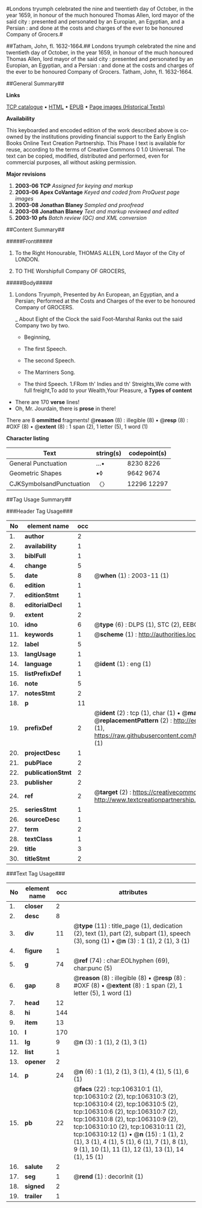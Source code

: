 #Londons tryumph celebrated the nine and twentieth day of October, in the year 1659, in honour of the much honoured Thomas Allen, lord mayor of the said city : presented and personated by an Europian, an Egyptian, and a Persian : and done at the costs and charges of the ever to be honoured Company of Grocers.#

##Tatham, John, fl. 1632-1664.##
Londons tryumph celebrated the nine and twentieth day of October, in the year 1659, in honour of the much honoured Thomas Allen, lord mayor of the said city : presented and personated by an Europian, an Egyptian, and a Persian : and done at the costs and charges of the ever to be honoured Company of Grocers.
Tatham, John, fl. 1632-1664.

##General Summary##

**Links**

[TCP catalogue](http://www.ota.ox.ac.uk/tcp/)  • 
[HTML](http://tei.it.ox.ac.uk/tcp/Texts-HTML/free/A63/A63201.html)  • 
[EPUB](http://tei.it.ox.ac.uk/tcp/Texts-EPUB/free/A63/A63201.epub) • 
[Page images (Historical Texts)](https://data.historicaltexts.jisc.ac.uk/view?pubId=eebo-17286991e&pageId=eebo-17286991e-106310-1)

**Availability**

This keyboarded and encoded edition of the
	       work described above is co-owned by the institutions
	       providing financial support to the Early English Books
	       Online Text Creation Partnership. This Phase I text is
	       available for reuse, according to the terms of Creative
	       Commons 0 1.0 Universal. The text can be copied,
	       modified, distributed and performed, even for
	       commercial purposes, all without asking permission.

**Major revisions**

1. __2003-06__ __TCP__ *Assigned for keying and markup*
1. __2003-06__ __Apex CoVantage__ *Keyed and coded from ProQuest page images*
1. __2003-08__ __Jonathan Blaney__ *Sampled and proofread*
1. __2003-08__ __Jonathan Blaney__ *Text and markup reviewed and edited*
1. __2003-10__ __pfs__ *Batch review (QC) and XML conversion*

##Content Summary##

#####Front#####

1. To the Right Honourable, THOMAS ALLEN, Lord Mayor of the City of LONDON.

1. TO THE Worshipfull Company OF GROCERS,

#####Body#####

1. Londons Tryumph, Presented by An European, an Egyptian, and a Persian; Performed at the Costs and Charges of the ever to be honoured Company of GROCERS.

    _ About Eight of the Clock the said Foot-Marshal Ranks out the said Company two by two.

      * Beginning,

      * The first Speech.

      * The second Speech.

      * The Marriners Song.

      * The third Speech.
1.FRom th' Indies and th' Streights,We come with full freight,To add to your Wealth,Your Pleasure, a
**Types of content**

  * There are 170 **verse** lines!
  * Oh, Mr. Jourdain, there is **prose** in there!

There are 8 **ommitted** fragments! 
 @__reason__ (8) : illegible (8)  •  @__resp__ (8) : #OXF (8)  •  @__extent__ (8) : 1 span (2), 1 letter (5), 1 word (1)

**Character listing**


|Text|string(s)|codepoint(s)|
|---|---|---|
|General Punctuation|…•|8230 8226|
|Geometric Shapes|▪◊|9642 9674|
|CJKSymbolsandPunctuation|〈〉|12296 12297|

##Tag Usage Summary##

###Header Tag Usage###

|No|element name|occ|attributes|
|---|---|---|---|
|1.|__author__|2||
|2.|__availability__|1||
|3.|__biblFull__|1||
|4.|__change__|5||
|5.|__date__|8| @__when__ (1) : 2003-11 (1)|
|6.|__edition__|1||
|7.|__editionStmt__|1||
|8.|__editorialDecl__|1||
|9.|__extent__|2||
|10.|__idno__|6| @__type__ (6) : DLPS (1), STC (2), EEBO-CITATION (1), OCLC (1), VID (1)|
|11.|__keywords__|1| @__scheme__ (1) : http://authorities.loc.gov/ (1)|
|12.|__label__|5||
|13.|__langUsage__|1||
|14.|__language__|1| @__ident__ (1) : eng (1)|
|15.|__listPrefixDef__|1||
|16.|__note__|5||
|17.|__notesStmt__|2||
|18.|__p__|11||
|19.|__prefixDef__|2| @__ident__ (2) : tcp (1), char (1)  •  @__matchPattern__ (2) : ([0-9\-]+):([0-9IVX]+) (1), (.+) (1)  •  @__replacementPattern__ (2) : http://eebo.chadwyck.com/downloadtiff?vid=$1&page=$2 (1), https://raw.githubusercontent.com/textcreationpartnership/Texts/master/tcpchars.xml#$1 (1)|
|20.|__projectDesc__|1||
|21.|__pubPlace__|2||
|22.|__publicationStmt__|2||
|23.|__publisher__|2||
|24.|__ref__|2| @__target__ (2) : https://creativecommons.org/publicdomain/zero/1.0/ (1), http://www.textcreationpartnership.org/docs/. (1)|
|25.|__seriesStmt__|1||
|26.|__sourceDesc__|1||
|27.|__term__|2||
|28.|__textClass__|1||
|29.|__title__|3||
|30.|__titleStmt__|2||


###Text Tag Usage###

|No|element name|occ|attributes|
|---|---|---|---|
|1.|__closer__|2||
|2.|__desc__|8||
|3.|__div__|11| @__type__ (11) : title_page (1), dedication (2), text (1), part (2), subpart (1), speech (3), song (1)  •  @__n__ (3) : 1 (1), 2 (1), 3 (1)|
|4.|__figure__|1||
|5.|__g__|74| @__ref__ (74) : char:EOLhyphen (69), char:punc (5)|
|6.|__gap__|8| @__reason__ (8) : illegible (8)  •  @__resp__ (8) : #OXF (8)  •  @__extent__ (8) : 1 span (2), 1 letter (5), 1 word (1)|
|7.|__head__|12||
|8.|__hi__|144||
|9.|__item__|13||
|10.|__l__|170||
|11.|__lg__|9| @__n__ (3) : 1 (1), 2 (1), 3 (1)|
|12.|__list__|1||
|13.|__opener__|2||
|14.|__p__|24| @__n__ (6) : 1 (1), 2 (1), 3 (1), 4 (1), 5 (1), 6 (1)|
|15.|__pb__|22| @__facs__ (22) : tcp:106310:1 (1), tcp:106310:2 (2), tcp:106310:3 (2), tcp:106310:4 (2), tcp:106310:5 (2), tcp:106310:6 (2), tcp:106310:7 (2), tcp:106310:8 (2), tcp:106310:9 (2), tcp:106310:10 (2), tcp:106310:11 (2), tcp:106310:12 (1)  •  @__n__ (15) : 1 (1), 2 (1), 3 (1), 4 (1), 5 (1), 6 (1), 7 (1), 8 (1), 9 (1), 10 (1), 11 (1), 12 (1), 13 (1), 14 (1), 15 (1)|
|16.|__salute__|2||
|17.|__seg__|1| @__rend__ (1) : decorInit (1)|
|18.|__signed__|2||
|19.|__trailer__|1||
